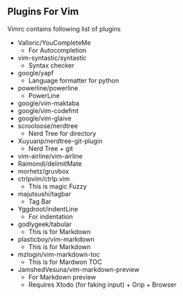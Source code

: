 ## Plugins For Vim

Vimrc contains following list of plugins

- Valloric/YouCompleteMe
    - For Autocompletion
- vim-syntastic/syntastic
    - Syntax checker
- google/yapf
    - Language formatter for python
- powerline/powerline
    - PowerLine 
- google/vim-maktaba
- google/vim-codefmt
- google/vim-glaive
- scrooloose/nerdtree
    - Nerd Tree for directory
- Xuyuanp/nerdtree-git-plugin
    - Nerd Tree + git
- vim-airline/vim-airline
- Raimondi/delimitMate
- morhetz/gruvbox
- ctrlpvim/ctrlp.vim 
    - This is magic  Fuzzy
- majutsushi/tagbar
    - Tag Bar
- Yggdroot/indentLine
    - For indentation
- godlygeek/tabular
    - This is for Markdown 
- plasticboy/vim-markdown
    - This is for Markdown 
- mzlogin/vim-markdown-toc
    - This is for Mardwon TOC
- JamshedVesuna/vim-markdown-preview
    - For Markdown preview 
    - Requires Xtodo (for faking input) + Grip + Browser
